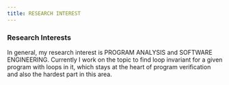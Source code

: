 ```yaml
---
title: RESEARCH INTEREST
---
```

### Research Interests
In general, my research interest is PROGRAM ANALYSIS and SOFTWARE ENGINEERING. 
Currently I work on the topic to find loop invariant for a given program with loops in it, 
which stays at the heart of program verification and also the hardest part in this area.

